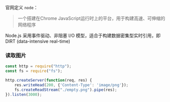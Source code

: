 官网定义 `node`：

> 一个搭建在Chrome JavaScript运行时上的平台，用于构建高速、可伸缩的网络程序

Node.js 采用事件驱动、非阻塞 I/O 模型，适合于构建数据密集型实时引用，即 DIRT (data-intensive real-time)



### 读取图片

```js
const http = require("http");
const fs = require("fs");

http.createServer(function(req, res) {
    res.writeHead(200, {'Content-Type': 'image/png'});
    fs.createReadStream("./empty.png").pipe(res);
}).listen(3000);
```



